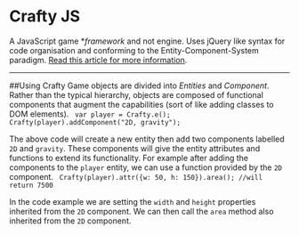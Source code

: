# Crafty JS
A JavaScript game **framework* and not engine. Uses jQuery like syntax for code organisation and conforming to
the Entity-Component-System paradigm. [Read this article for more information](http://cowboyprogramming.com/2007/01/05/evolve-your-heirachy/).

***

##Using Crafty
Game objects are divided into *Entities* and *Component*. Rather than the typical hierarchy, objects are composed of
functional components that augment the capabilities (sort of like adding classes to DOM elements).
<code>
    var player = Crafty.e();
	Crafty(player).addComponent("2D, gravity");
</code>

The above code will create a new entity then add two components labelled `2D` and `gravity`. These components
will give the entity attributes and functions to extend its functionality. For example after adding the components
to the `player` entity, we can use a function provided by the `2D` component.
<code>
    Crafty(player).attr({w: 50, h: 150}).area(); //will return 7500
</code>

In the code example we are setting the `width` and `height` properties inherited from the `2D` component. We can
then call the `area` method also inherited from the `2D` component.